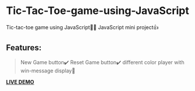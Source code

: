 # Tic-Tac-Toe-game-using-JavaScript

Tic-tac-toe game using JavaScript👨‍💻 
JavaScript mini project👍 

## Features:
> New Game button✔️
>  Reset Game button✔️
>  different color player with win-message display👦

**[LIVE DEMO](https://tic-tac-toe-using-htmlcssjs.netlify.app/)**
